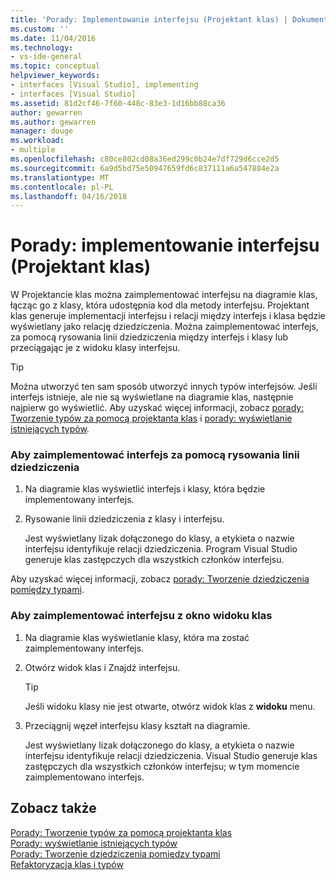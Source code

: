 ```yaml
---
title: 'Porady: Implementowanie interfejsu (Projektant klas) | Dokumentacja firmy Microsoft'
ms.custom: ''
ms.date: 11/04/2016
ms.technology:
- vs-ide-general
ms.topic: conceptual
helpviewer_keywords:
- interfaces [Visual Studio], implementing
- interfaces [Visual Studio]
ms.assetid: 81d2cf46-7f60-448c-83e3-1d16bb88ca36
author: gewarren
ms.author: gewarren
manager: douge
ms.workload:
- multiple
ms.openlocfilehash: c80ce802cd08a36ed299c0b24e7df729d6cce2d5
ms.sourcegitcommit: 6a9d5bd75e50947659fd6c837111a6a547884e2a
ms.translationtype: MT
ms.contentlocale: pl-PL
ms.lasthandoff: 04/16/2018
---
```

# <a name="how-to-implement-an-interface-class-designer"></a>Porady: implementowanie interfejsu (Projektant klas)
W Projektancie klas można zaimplementować interfejsu na diagramie klas, łącząc go z klasy, która udostępnia kod dla metody interfejsu. Projektant klas generuje implementacji interfejsu i relacji między interfejs i klasa będzie wyświetlany jako relację dziedziczenia. Można zaimplementować interfejs, za pomocą rysowania linii dziedziczenia między interfejs i klasy lub przeciągając je z widoku klasy interfejsu.  
  
> [!TIP]
>  Można utworzyć ten sam sposób utworzyć innych typów interfejsów. Jeśli interfejs istnieje, ale nie są wyświetlane na diagramie klas, następnie najpierw go wyświetlić. Aby uzyskać więcej informacji, zobacz [porady: Tworzenie typów za pomocą projektanta klas](how-to-create-types.md) i [porady: wyświetlanie istniejących typów](how-to-view-existing-types.md).  
  
### <a name="to-implement-an-interface-by-drawing-an-inheritance-line"></a>Aby zaimplementować interfejs za pomocą rysowania linii dziedziczenia  
  
1.  Na diagramie klas wyświetlić interfejs i klasy, która będzie implementowany interfejs.  
  
2.  Rysowanie linii dziedziczenia z klasy i interfejsu.  
  
     Jest wyświetlany lizak dołączonego do klasy, a etykieta o nazwie interfejsu identyfikuje relacji dziedziczenia. Program Visual Studio generuje klas zastępczych dla wszystkich członków interfejsu.  
  
 Aby uzyskać więcej informacji, zobacz [porady: Tworzenie dziedziczenia pomiędzy typami](how-to-create-inheritance-between-types.md).  
  
### <a name="to-implement-an-interface-from-the-class-view-window"></a>Aby zaimplementować interfejsu z okno widoku klas  
  
1.  Na diagramie klas wyświetlanie klasy, która ma zostać zaimplementowany interfejs.  
  
2.  Otwórz widok klas i Znajdź interfejsu.  
  
    > [!TIP]
    > Jeśli widoku klasy nie jest otwarte, otwórz widok klas z **widoku** menu.
  
3.  Przeciągnij węzeł interfejsu klasy kształt na diagramie.  
  
     Jest wyświetlany lizak dołączonego do klasy, a etykieta o nazwie interfejsu identyfikuje relacji dziedziczenia. Visual Studio generuje klas zastępczych dla wszystkich członków interfejsu; w tym momencie zaimplementowano interfejs.  
  
## <a name="see-also"></a>Zobacz także
[Porady: Tworzenie typów za pomocą projektanta klas](how-to-create-types.md)   
[Porady: wyświetlanie istniejących typów](how-to-view-existing-types.md)   
[Porady: Tworzenie dziedziczenia pomiędzy typami](how-to-create-inheritance-between-types.md)   
[Refaktoryzacja klas i typów](refactoring-classes-and-types.md)